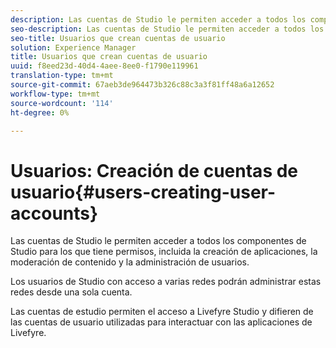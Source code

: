 ```yaml
---
description: Las cuentas de Studio le permiten acceder a todos los componentes de Studio para los que tiene permisos, incluida la creación de aplicaciones, la moderación de contenido y la administración de usuarios.
seo-description: Las cuentas de Studio le permiten acceder a todos los componentes de Studio para los que tiene permisos, incluida la creación de aplicaciones, la moderación de contenido y la administración de usuarios.
seo-title: Usuarios que crean cuentas de usuario
solution: Experience Manager
title: Usuarios que crean cuentas de usuario
uuid: f8eed23d-40d4-4aee-8ee0-f1790e119961
translation-type: tm+mt
source-git-commit: 67aeb3de964473b326c88c3a3f81ff48a6a12652
workflow-type: tm+mt
source-wordcount: '114'
ht-degree: 0%

---
```



# Usuarios: Creación de cuentas de usuario{#users-creating-user-accounts}

Las cuentas de Studio le permiten acceder a todos los componentes de Studio para los que tiene permisos, incluida la creación de aplicaciones, la moderación de contenido y la administración de usuarios.

Los usuarios de Studio con acceso a varias redes podrán administrar estas redes desde una sola cuenta.

Las cuentas de estudio permiten el acceso a Livefyre Studio y difieren de las cuentas de usuario utilizadas para interactuar con las aplicaciones de Livefyre.
